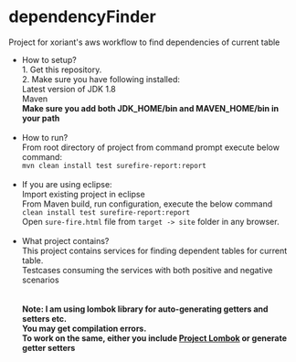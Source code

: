 # dependencyFinder
Project for xoriant's aws workflow to find dependencies of current table
<ul>
 
<li>How to setup?</li>
1. Get this repository.<br>
2. Make sure you have following installed:<br>
Latest version of JDK 1.8<br>
Maven <br>
<b>Make sure you add both JDK_HOME/bin and MAVEN_HOME/bin in your path</b><br><br>
<li>How to run?</li>
From root directory of project from command prompt execute below command:<br>
<code>mvn clean install test surefire-report:report</code><br><br>
<li>If you are using eclipse:</li>
Import existing project in eclipse<br>
From Maven build, run configuration, execute the below command<br>
<code>clean install test surefire-report:report</code><br>
Open <code>sure-fire.html</code> file from <code>target -> site</code> folder in any browser.<br>
<br>
<li>What project contains?</li>
This project contains services for finding dependent tables for current table.<br>
Testcases consuming the services with both positive and negative scenarios<br>
<br><br>
<strong>Note: I am using lombok library for auto-generating getters and setters etc.<br>You may get compilation errors.<br> To work on the same, either you include <a href="https://projectlombok.org/">Project Lombok</a> or generate getter setters</strong><br>
</ul> 